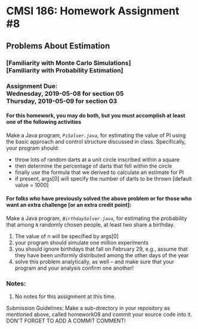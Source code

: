 # CMSI 186: Homework Assignment #8
## Problems About Estimation
### [Familiarity with Monte Carlo Simulations]<br />[Familiarity with Probability Estimation]
### Assignment Due:<br />Wednesday, 2019-05-08 for section 05<br />Thursday, 2019-05-09 for section 03
#### For this homework, you may do both, but you must accomplish at least one of the following activities

Make a Java program, <em><code>PiSolver.java</code></em>, for estimating the value of PI using the basic approach and control structure discussed in class.  Specifically, your program should:
* throw lots of random darts at a unit circle inscribed within a square
* then determine the percentage of darts that fell within the circle
* finally use the formula that we derived to calculate an estimate for PI
* if present, args[0] will specify the number of darts to be thrown [default value = 1000]

#### For folks who have previously solved the above problem or for those who want an extra challenge [or an extra credit point]:
Make a Java program, <em><code>BirthdaySolver.java</code></em>, for estimating the probability that among <code>N</code> randomly chosen people, at least two share a birthday.
1. The value of n will be specified by args[0]
1. your program should simulate one million experiments
1. you should ignore birthdays that fall on February 29, e.g., assume that they have been uniformly distributed among the other days of the year
1. solve this problem analytically, as well – and make sure that your program and your analysis confirm one another!

### Notes:
1. No notes for this assignment at this time.

Submission Guidelines: Make a sub-directory in your repository as mentioned above, called homework08 and commit your source code into it. DON'T FORGET TO ADD A COMMIT COMMENT!
